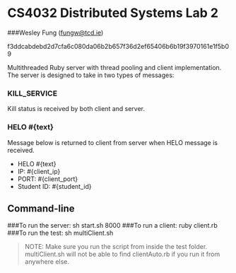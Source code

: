 # CS4032 Distributed Systems Lab 2
###Wesley Fung (fungw@tcd.ie)

f3ddcabdebd2d7cfa6c080da06b2b657f36d2ef65406b6b19f3970161e1f5b09

Multithreaded Ruby server with thread pooling and client implementation.
The server is designed to take in two types of messages:

### KILL\_SERVICE
Kill status is received by both client and server.

### HELO #{text}
Message below is returned to client from server when HELO message is received.
- HELO #{text}
- IP: #{client\_ip}
- PORT: #{client\_port}
- Student ID: #{student\_id}

## Command-line
###To run the server:
sh start.sh 8000
###To run a client:
ruby client.rb
###To run the test:
sh multiClient.sh
> NOTE: Make sure you run the script from inside the test folder.
multiClient.sh will not be able to find clientAuto.rb if you run
it from anywhere else.
